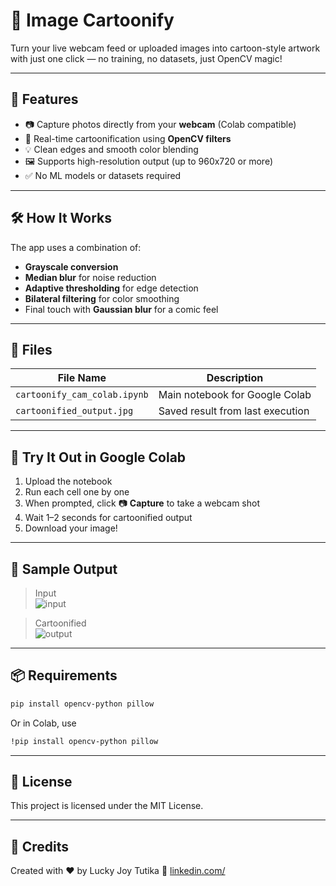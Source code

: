 # 🎨 Image Cartoonify

Turn your live webcam feed or uploaded images into cartoon-style artwork with just one click — no training, no datasets, just OpenCV magic!

---

## 🚀 Features

- 📷 Capture photos directly from your **webcam** (Colab compatible)
- 🧠 Real-time cartoonification using **OpenCV filters**
- 💡 Clean edges and smooth color blending
- 🖼️ Supports high-resolution output (up to 960x720 or more)
- ✅ No ML models or datasets required

---

## 🛠️ How It Works

The app uses a combination of:
- **Grayscale conversion**
- **Median blur** for noise reduction
- **Adaptive thresholding** for edge detection
- **Bilateral filtering** for color smoothing
- Final touch with **Gaussian blur** for a comic feel

---

## 📂 Files

| File Name                  | Description                           |
|----------------------------|---------------------------------------|
| `cartoonify_cam_colab.ipynb` | Main notebook for Google Colab         |
| `cartoonified_output.jpg`   | Saved result from last execution      |

---

## 🧪 Try It Out in Google Colab

1. Upload the notebook
2. Run each cell one by one
3. When prompted, click 📷 **Capture** to take a webcam shot
4. Wait 1–2 seconds for cartoonified output
5. Download your image!

---

## 📸 Sample Output

> Input  
![input](input_sample.jpg)

> Cartoonified  
![output](cartoonified_output.jpg)

---

## 📦 Requirements

```bash
pip install opencv-python pillow
```

Or in Colab, use

```bash
!pip install opencv-python pillow

```

---

## 🪪 License
This project is licensed under the MIT License.

---

## 🙌 Credits
Created with ❤️ by Lucky Joy Tutika
🔗 [linkedin.com/](https://www.linkedin.com/in/lucky-joy-tutika/)
